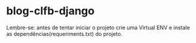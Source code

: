 # blog-clfb-django
Lembre-se: antes de tentar iniciar o projeto crie uma Virtual ENV e instale
as dependências(requeriments.txt) do projeto.
